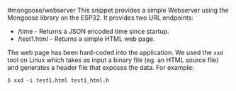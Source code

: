 #mongoose/webserver
This snippet provides a simple Webserver using the Mongoose library on the ESP32.
It provides two URL endpoints:

* /time - Returns a JSON encoded time since startup.
* /test1.html - Returns a simple HTML web page.

The web page has been hard-coded into the application.  We used the `xxd` tool on Linux
which takes as input a binary file (eg. an HTML source file) and generates a header file
that exposes the data.  For example:

```
$ xxd -i test1.html test1_html.h
```